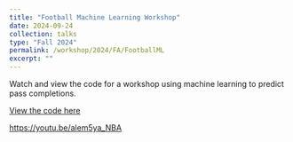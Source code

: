 ```yaml
---
title: "Football Machine Learning Workshop"
date: 2024-09-24
collection: talks
type: "Fall 2024"
permalink: /workshop/2024/FA/FootballML
excerpt: ""
---
```

Watch and view the code for a workshop using machine learning to predict pass completions.

[View the code here](https://github.com/wiscosac/wiscosac.github.io/blob/282254e5013a20585cb76dc490de2b23b25896bf/files/cope%20workshop%209-24.R)

https://youtu.be/alem5ya_NBA
